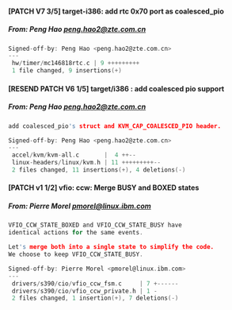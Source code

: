 #### [PATCH V7 3/5]  target-i386: add rtc 0x70 port as coalesced_pio
##### From: Peng Hao <peng.hao2@zte.com.cn>

```c
Signed-off-by: Peng Hao <peng.hao2@zte.com.cn>
---
 hw/timer/mc146818rtc.c | 9 +++++++++
 1 file changed, 9 insertions(+)

```
#### [RESEND PATCH V6 1/5]  target/i386 : add coalesced pio support
##### From: Peng Hao <peng.hao2@zte.com.cn>

```c
add coalesced_pio's struct and KVM_CAP_COALESCED_PIO header.

Signed-off-by: Peng Hao <peng.hao2@zte.com.cn>
---
 accel/kvm/kvm-all.c       |  4 ++--
 linux-headers/linux/kvm.h | 11 +++++++++--
 2 files changed, 11 insertions(+), 4 deletions(-)

```
#### [PATCH v1 1/2] vfio: ccw: Merge BUSY and BOXED states
##### From: Pierre Morel <pmorel@linux.ibm.com>

```c
VFIO_CCW_STATE_BOXED and VFIO_CCW_STATE_BUSY have
identical actions for the same events.

Let's merge both into a single state to simplify the code.
We choose to keep VFIO_CCW_STATE_BUSY.

Signed-off-by: Pierre Morel <pmorel@linux.ibm.com>
---
 drivers/s390/cio/vfio_ccw_fsm.c     | 7 +------
 drivers/s390/cio/vfio_ccw_private.h | 1 -
 2 files changed, 1 insertion(+), 7 deletions(-)

```
